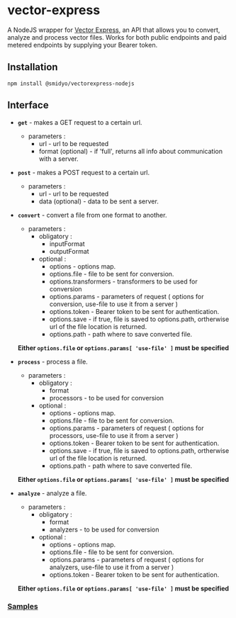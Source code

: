 # vector-express

A NodeJS wrapper for [Vector Express](https://github.com/smidyo/vectorexpress-api), an API that allows you to convert, analyze and process vector files. Works for both public endpoints and paid metered endpoints by supplying your Bearer token.

## Installation

`npm install @smidyo/vectorexpress-nodejs`


## Interface

* **`get`** - makes a GET request to a certain url.
  * parameters :
    * url - url to be requested
    * format (optional) - if 'full', returns all info about communication with a server.

* **`post`** - makes a POST request to a certain url.
  * parameters :
    * url - url to be requested
    * data (optional) - data to be sent a server.

* **`convert`** - convert a file from one format to another.
  * parameters :
    * obligatory :
        * inputFormat
        * outputFormat
    * optional :
        * options - options map.
        * options.file - file to be sent for conversion.
        * options.transformers - transformers to be used for conversion
        * options.params - parameters of request ( options for conversion, use-file to use it from a server )
        * options.token - Bearer token to be sent for authentication.
        * options.save - if true, file is saved to options.path, ortherwise url of the file location is returned.
        * options.path - path where to save converted file.

  **Either `options.file` or `options.params[ 'use-file' ]` must be specified**

* **`process`** - process a file.
  * parameters :
    * obligatory :
        * format
        * processors - to be used for conversion
    * optional :
        * options - options map.
        * options.file - file to be sent for conversion.
        * options.params - parameters of request ( options for processors, use-file to use it from a server )
        * options.token - Bearer token to be sent for authentication.
        * options.save - if true, file is saved to options.path, ortherwise url of the file location is returned.
        * options.path - path where to save converted file.

  **Either `options.file` or `options.params[ 'use-file' ]` must be specified**

* **`analyze`** - analyze a file.
  * parameters :
    * obligatory :
        * format
        * analyzers - to be used for conversion
    * optional :
        * options - options map.
        * options.file - file to be sent for conversion.
        * options.params - parameters of request ( options for analyzers, use-file to use it from a server )
        * options.token - Bearer token to be sent for authentication.

  **Either `options.file` or `options.params[ 'use-file' ]` must be specified**


### [Samples](./samples)
